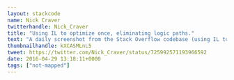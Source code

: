 ```yaml
---
layout: stackcode
name: Nick Craver
twitterhandle: Nick_Craver
title: "Using IL to optimize once, eliminating logic paths."
text: "A daily screenshot from the Stack Overflow codebase (using IL to optimize once, eliminating logic paths). "
thumbnailhandle: kXCASMLnL5
tweet: https://twitter.com/Nick_Craver/status/725992571193966592
date: 2016-04-29 13:18:11+0000
tags: ["not-mapped"]
---
```


